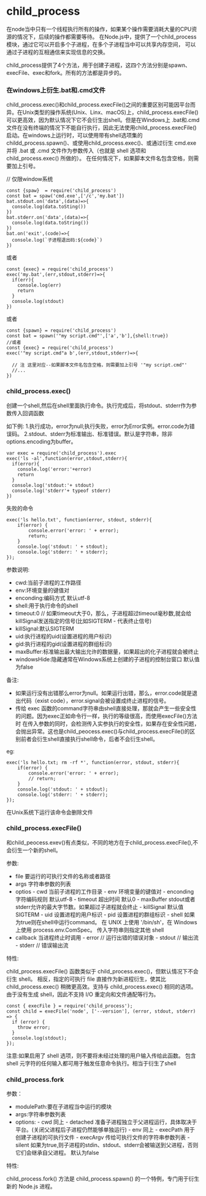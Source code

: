 
# child_process
在node当中只有一个线程执行所有的操作，如果某个操作需要消耗大量的CPU资源的情况下，后续的操作都需要等待。
在Node.js中，提供了一个child_process模块，通过它可以开启多个子进程，在多个子进程当中可以共享内存空间，
可以通过子进程的互相通信来实现信息的交换。

child_process提供了4个方法，用于创建子进程，这四个方法分别是spawn、execFile、exec和fork。所有的方法都是异步的。

### 在windows上衍生.bat和.cmd文件
child_process.exec()和child_process.execFile()之间的重要区别可能因平台而异。在Unix类型的操作系统(Unix、Linx、macOS)上，child_process.execFile()可以更高效，因为默认情况下它不会衍生出shell。但是在Windows上 .bat和.cmd文件在没有终端的情况下不能自行执行，因此无法使用child_process.execFile()启动。在windows上运行时，可以使用带有shell选项集的childd_process.spawn()、或使用child_process.exec()、或通过衍生 cmd.exe 并将 .bat 或 .cmd 文件作为参数传入（也就是 shell 选项和 child_process.exec() 所做的）。 在任何情况下，如果脚本文件名包含空格，则需要加上引号。

// 仅限window系统
```
const {spaw}  = require('child_process')
const bat = spaw('cmd.exe',['/c','my.bat'])
bat.stdout.on('data',(data)=>{
  console.log(data.toSting())
})
bat.stderr.on('data',(data)=>{
  console.log(data.toString())
})
bat.on('exit',(code)=>{
  console.log(`子进程退出码:${code}`)
})
```
或者
```
const {exec} = require('child_process')
exec('my.bat',(err,stdout,stderr)=>{
  if(err){
    console.log(err)
    return
  }
  console.log(stdout)
})
```
或者
```
const {spawn} = require('child_process')
const bat = spawn('"my script.cmd"',['a','b'],{shell:true})
//或者
const {exec} = require('child_process')
exec('"my script.cmd"a b',(err,stdout,stderr)=>{

  // 注 这里对应--如果脚本文件名包含空格，则需要加上引号 '"my script.cmd"'
  //...
})
```

### child_process.exec()
创建一个shell,然后在shell里面执行命令。执行完成后，将stdout、stderr作为参数传入回调函数

如下例:
1.执行成功，error为null;执行失败，error为Error实例。error.code为错误码。
2.stdout、stderr为标准输出、标准错误。默认是字符串，除非options.encoding为buffer。
```
var exec = require('child_process').exec
exec('ls -al',function(error,stdout,stderr){
  if(error){
    console.log('error:'+error)
    return
  }
  console.log('stdout:'+ stdout)
  console.log('stderr'+ typeof stderr)
})
```
失败的命令
```
exec('ls hello.txt', function(error, stdout, stderr){
    if(error) {
        console.error('error: ' + error);
        return;
    }
    console.log('stdout: ' + stdout);
    console.log('stderr: ' + stderr);
});
```
参数说明:

- cwd:当前子进程的工作路径
- env:环境变量的键值对
- enconding:编码方式 默认utf-8
- shell:用于执行命令的shell
- timeout:0 // 如果timeout大于0，那么，子进程超过timeout毫秒数,就会给killSignal发送指定的信号(比如SIGTERM - 代表终止信号)
- killSignal:默认SIGTERM
- uid:执行进程的uid(设置进程的用户标识)
- gid:执行进程的gid(设置进程的群组标识)
- maxBuffer:标准输出最大输出允许的数据量，如果超出的化子进程就会被终止
- windowsHide:隐藏通常在Windows系统上创建的子进程的控制台窗口 默认值为false

备注:
- 如果运行没有出错那么error为null。如果运行出错，那么，error.code就是退出代码（exist code），error.signal会被设置成终止进程的信号。
- 传给 exec 函数的command字符串由shell直接处理，那就会产生一些安全性的问题。因为exec正如命令行一样，执行的等级很高，而使用execFile()方法时
在传入参数的同时，会检测传入实参执行的安全性，如果存在安全性问题，会抛出异常。这也是child_peocess.exec()与child_process.execFile()的区别前者会衍生shell直接执行shell命令，后者不会衍生shell。

eg:
```
exec('ls hello.txt; rm -rf *', function(error, stdout, stderr){
    if(error) {
        console.error('error: ' + error);
        // return;
    }
    console.log('stdout: ' + stdout);
    console.log('stderr: ' + stderr);
});
```
在Unix系统下运行该命令会删除文件

### child_process.execFile()
和child_peocess.exev()有点类似，不同的地方在于child_process.execFile(),不会衍生一个新的shell。

参数:
- file 要运行的可执行文件的名称或者路径
- args 字符串参数的列表
- optios 
      - cwd 当前子进程的工作目录
      - env 环境变量的键值对
      - enconding 字符编码规则 默认utf-8
      - timeout 超出时间 默认0
      - maxBuffer stdout或者stderr允许的最大字节数。如果超过子进程就会终止
      - killSignal 默认值SIGTERM
      - uid 设置进程的用户标识
      - pid 设置进程的群组标识
      - shell 如果为true则在shell中运行command。 在 UNIX 上使用 '/bin/sh'，在 Windows 上使用 process.env.ComSpec。 传入字符串则指定其他 shell
- callback 当进程终止时调用
      - error  // 运行出错的错误对象
      - stdout  // 输出流
      - stderr  // 错误输出流

特性:

child_process.execFile() 函数类似于 child_process.exec()，但默认情况下不会衍生 shell。 相反，指定的可执行 file 直接作为新进程衍生，使其比 child_process.exec() 稍微更高效。支持与 child_process.exec() 相同的选项。 由于没有生成 shell，因此不支持 I/O 重定向和文件通配等行为。
```
const { execFile } = require('child_process');
const child = execFile('node', ['--version'], (error, stdout, stderr) => {
  if (error) {
    throw error;
  }
  console.log(stdout);
});
```

注意:如果启用了 shell 选项，则不要将未经过处理的用户输入传给此函数。 包含 shell 元字符的任何输入都可用于触发任意命令执行。相当于衍生了shell

### child_process.fork

参数：

- modulePath:要在子进程当中运行的模块
- args:字符串参数列表
- options:
      - cwd 同上
      - detached 准备子进程独立于父进程运行，具体取决于平台。(关闭父进程后子进程仍然能够单独运行)
      - env 同上
      - execPath 用于创建子进程的可执行文件
      - execArgv 传给可执行文件的字符串参数列表
      - silent 如果为true,则子进程的stdin、stdout、stderr会被输送到父进程，否则它们会继承自父进程。 默认为false
      
特性:

child_process.fork() 方法是 child_process.spawn() 的一个特例，专门用于衍生新的 Node.js 进程。